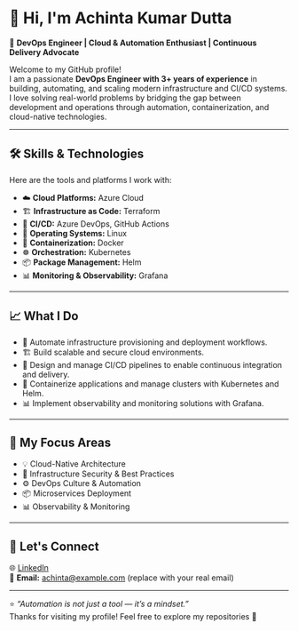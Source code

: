 # 👋 Hi, I'm Achinta Kumar Dutta

🚀 **DevOps Engineer | Cloud & Automation Enthusiast | Continuous Delivery Advocate**

Welcome to my GitHub profile!  
I am a passionate **DevOps Engineer with 3+ years of experience** in building, automating, and scaling modern infrastructure and CI/CD systems. I love solving real-world problems by bridging the gap between development and operations through automation, containerization, and cloud-native technologies.

---

## 🛠️ Skills & Technologies

Here are the tools and platforms I work with:

- ☁️ **Cloud Platforms:** Azure Cloud  
- 🏗️ **Infrastructure as Code:** Terraform  
- 🔄 **CI/CD:** Azure DevOps, GitHub Actions  
- 🐧 **Operating Systems:** Linux  
- 🐳 **Containerization:** Docker  
- ☸️ **Orchestration:** Kubernetes  
- 📦 **Package Management:** Helm  
- 📊 **Monitoring & Observability:** Grafana  

---

## 📈 What I Do

- 🚀 Automate infrastructure provisioning and deployment workflows.  
- 🏗️ Build scalable and secure cloud environments.  
- 🔄 Design and manage CI/CD pipelines to enable continuous integration and delivery.  
- 🐳 Containerize applications and manage clusters with Kubernetes and Helm.  
- 📊 Implement observability and monitoring solutions with Grafana.  

---

## 📂 My Focus Areas

- 💡 Cloud-Native Architecture  
- 🔐 Infrastructure Security & Best Practices  
- ⚙️ DevOps Culture & Automation  
- 📦 Microservices Deployment  
- 📊 Observability & Monitoring

---

## 🤝 Let's Connect

🌐 [LinkedIn](https://www.linkedin.com/)  
📧 **Email:** achinta@example.com (replace with your real email)

---

⭐️ *“Automation is not just a tool — it’s a mindset.”*  
Thanks for visiting my profile! Feel free to explore my repositories 🚀
